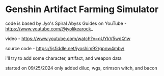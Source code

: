 # Genshin Artifact Farming Simulator

code is based by Jyo's Spiral Abyss Guides on YouTube - https://www.youtube.com/@jyolikearock_

video - https://www.youtube.com/watch?v=qUYkV5wdQ1w


source code - https://jsfiddle.net/jyoshim92/gpnw4mby/

i'll try to add some character, artifact, and weapon data

started on 09/25/2024
only added diluc, wgs, crimson witch, and bacon
